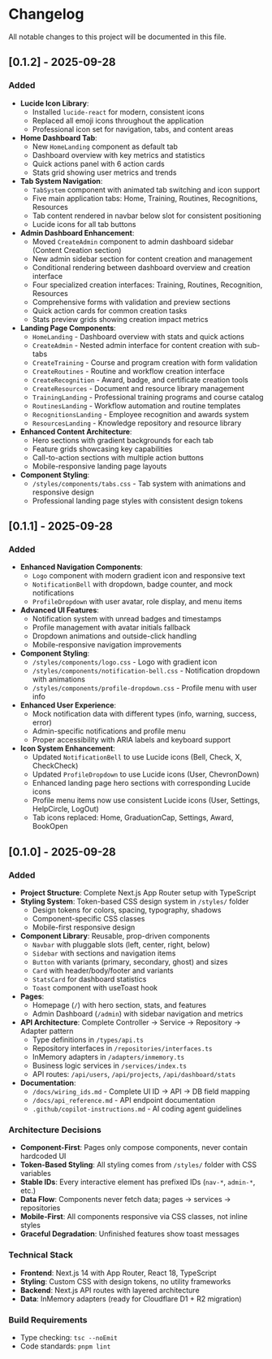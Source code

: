 # Changelog

All notable changes to this project will be documented in this file.

## [0.1.2] - 2025-09-28

### Added
- **Lucide Icon Library**:
  - Installed `lucide-react` for modern, consistent icons
  - Replaced all emoji icons throughout the application
  - Professional icon set for navigation, tabs, and content areas
- **Home Dashboard Tab**:
  - New `HomeLanding` component as default tab
  - Dashboard overview with key metrics and statistics
  - Quick actions panel with 6 action cards
  - Stats grid showing user metrics and trends
- **Tab System Navigation**:
  - `TabSystem` component with animated tab switching and icon support
  - Five main application tabs: Home, Training, Routines, Recognitions, Resources
  - Tab content rendered in navbar below slot for consistent positioning
  - Lucide icons for all tab buttons
- **Admin Dashboard Enhancement**:
  - Moved `CreateAdmin` component to admin dashboard sidebar (Content Creation section)
  - New admin sidebar section for content creation and management
  - Conditional rendering between dashboard overview and creation interface
  - Four specialized creation interfaces: Training, Routines, Recognition, Resources
  - Comprehensive forms with validation and preview sections
  - Quick action cards for common creation tasks
  - Stats preview grids showing creation impact metrics
- **Landing Page Components**:
  - `HomeLanding` - Dashboard overview with stats and quick actions
  - `CreateAdmin` - Nested admin interface for content creation with sub-tabs
  - `CreateTraining` - Course and program creation with form validation
  - `CreateRoutines` - Routine and workflow creation interface
  - `CreateRecognition` - Award, badge, and certificate creation tools
  - `CreateResources` - Document and resource library management
  - `TrainingLanding` - Professional training programs and course catalog
  - `RoutinesLanding` - Workflow automation and routine templates
  - `RecognitionsLanding` - Employee recognition and awards system
  - `ResourcesLanding` - Knowledge repository and resource library
- **Enhanced Content Architecture**:
  - Hero sections with gradient backgrounds for each tab
  - Feature grids showcasing key capabilities
  - Call-to-action sections with multiple action buttons
  - Mobile-responsive landing page layouts
- **Component Styling**:
  - `/styles/components/tabs.css` - Tab system with animations and responsive design
  - Professional landing page styles with consistent design tokens

## [0.1.1] - 2025-09-28

### Added
- **Enhanced Navigation Components**:
  - `Logo` component with modern gradient icon and responsive text
  - `NotificationBell` with dropdown, badge counter, and mock notifications
  - `ProfileDropdown` with user avatar, role display, and menu items
- **Advanced UI Features**:
  - Notification system with unread badges and timestamps
  - Profile management with avatar initials fallback
  - Dropdown animations and outside-click handling
  - Mobile-responsive navigation improvements
- **Component Styling**:
  - `/styles/components/logo.css` - Logo with gradient icon
  - `/styles/components/notification-bell.css` - Notification dropdown with animations
  - `/styles/components/profile-dropdown.css` - Profile menu with user info
- **Enhanced User Experience**:
  - Mock notification data with different types (info, warning, success, error)
  - Admin-specific notifications and profile menu
  - Proper accessibility with ARIA labels and keyboard support
- **Icon System Enhancement**:
  - Updated `NotificationBell` to use Lucide icons (Bell, Check, X, CheckCheck)
  - Updated `ProfileDropdown` to use Lucide icons (User, ChevronDown)
  - Enhanced landing page hero sections with corresponding Lucide icons
  - Profile menu items now use consistent Lucide icons (User, Settings, HelpCircle, LogOut)
  - Tab icons replaced: Home, GraduationCap, Settings, Award, BookOpen

## [0.1.0] - 2025-09-28

### Added
- **Project Structure**: Complete Next.js App Router setup with TypeScript
- **Styling System**: Token-based CSS design system in `/styles/` folder
  - Design tokens for colors, spacing, typography, shadows
  - Component-specific CSS classes
  - Mobile-first responsive design
- **Component Library**: Reusable, prop-driven components
  - `Navbar` with pluggable slots (left, center, right, below)
  - `Sidebar` with sections and navigation items
  - `Button` with variants (primary, secondary, ghost) and sizes
  - `Card` with header/body/footer and variants
  - `StatsCard` for dashboard statistics
  - `Toast` component with useToast hook
- **Pages**: 
  - Homepage (`/`) with hero section, stats, and features
  - Admin Dashboard (`/admin`) with sidebar navigation and metrics
- **API Architecture**: Complete Controller → Service → Repository → Adapter pattern
  - Type definitions in `/types/api.ts`
  - Repository interfaces in `/repositories/interfaces.ts` 
  - InMemory adapters in `/adapters/inmemory.ts`
  - Business logic services in `/services/index.ts`
  - API routes: `/api/users`, `/api/projects`, `/api/dashboard/stats`
- **Documentation**:
  - `/docs/wiring_ids.md` - Complete UI ID → API → DB field mapping
  - `/docs/api_reference.md` - API endpoint documentation
  - `.github/copilot-instructions.md` - AI coding agent guidelines

### Architecture Decisions
- **Component-First**: Pages only compose components, never contain hardcoded UI
- **Token-Based Styling**: All styling comes from `/styles/` folder with CSS variables
- **Stable IDs**: Every interactive element has prefixed IDs (`nav-*`, `admin-*`, etc.)
- **Data Flow**: Components never fetch data; pages → services → repositories
- **Mobile-First**: All components responsive via CSS classes, not inline styles
- **Graceful Degradation**: Unfinished features show toast messages

### Technical Stack
- **Frontend**: Next.js 14 with App Router, React 18, TypeScript
- **Styling**: Custom CSS with design tokens, no utility frameworks
- **Backend**: Next.js API routes with layered architecture
- **Data**: InMemory adapters (ready for Cloudflare D1 + R2 migration)

### Build Requirements
- Type checking: `tsc --noEmit`
- Code standards: `pnpm lint`